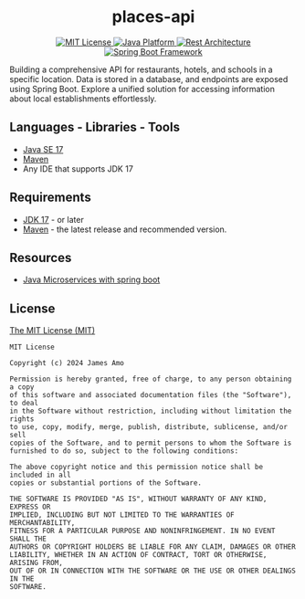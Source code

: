 <h1 align="center"> places-api</h1>

<p align = "center">
    <a href="https://github.com/Amo95/places-api/blob/main/LICENSE">
        <img alt="MIT License" src="https://img.shields.io/badge/license-MIT%20License-green.svg" />
    </a>
    <a href="https://docs.oracle.com/en/java/" >
        <img alt="Java Platform" src="https://img.shields.io/badge/platform-Java-blue.svg" />
    </a>
    <a href="http://www.vogella.com/tutorials/REST/article.html" >
        <img alt="Rest Architecture" src="https://img.shields.io/badge/architecture-REST-5DADE2.svg" />
    </a>
    <a href="https://projects.spring.io/spring-boot/">
        <img alt = "Spring Boot Framework" src="https://img.shields.io/badge/framework-Spring%20Boot-brightgreen.svg" />
    </a>
</p>

Building a comprehensive API for restaurants, hotels, and schools in a specific location. Data is stored in a database, and endpoints are exposed using Spring Boot. Explore a unified solution for accessing information about local establishments effortlessly.



## Languages - Libraries - Tools

- [Java SE 17](https://docs.oracle.com/en/java/javase/17/)
- [Maven](https://maven.apache.org/what-is-maven.html)
- Any IDE that supports JDK 17

## Requirements

- [JDK 17](http://www.oracle.com/technetwork/java/javase/downloads/jdk8-downloads-2133151.html)  - or later
- [Maven](https://maven.apache.org/download.cgi) - the latest release and recommended version.


## Resources

- [Java Microservices with spring boot](https://spring.io/microservices/)



## License

[The MIT License (MIT)](https://opensource.org/licenses/MIT)


````
MIT License

Copyright (c) 2024 James Amo

Permission is hereby granted, free of charge, to any person obtaining a copy
of this software and associated documentation files (the "Software"), to deal
in the Software without restriction, including without limitation the rights
to use, copy, modify, merge, publish, distribute, sublicense, and/or sell
copies of the Software, and to permit persons to whom the Software is
furnished to do so, subject to the following conditions:

The above copyright notice and this permission notice shall be included in all
copies or substantial portions of the Software.

THE SOFTWARE IS PROVIDED "AS IS", WITHOUT WARRANTY OF ANY KIND, EXPRESS OR
IMPLIED, INCLUDING BUT NOT LIMITED TO THE WARRANTIES OF MERCHANTABILITY,
FITNESS FOR A PARTICULAR PURPOSE AND NONINFRINGEMENT. IN NO EVENT SHALL THE
AUTHORS OR COPYRIGHT HOLDERS BE LIABLE FOR ANY CLAIM, DAMAGES OR OTHER
LIABILITY, WHETHER IN AN ACTION OF CONTRACT, TORT OR OTHERWISE, ARISING FROM,
OUT OF OR IN CONNECTION WITH THE SOFTWARE OR THE USE OR OTHER DEALINGS IN THE
SOFTWARE.
````